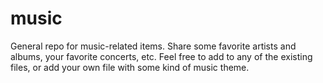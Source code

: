 # music
General repo for music-related items. Share some favorite artists and albums, your favorite concerts, etc.
Feel free to add to any of the existing files, or add your own file with some kind of music theme. 
